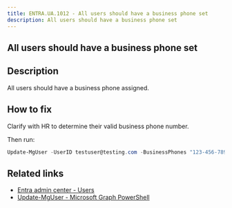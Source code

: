 ```yaml
---
title: ENTRA.UA.1012 - All users should have a business phone set
description: All users should have a business phone set
---
```

## All users should have a business phone set

## Description

All users should have a business phone assigned.

## How to fix

Clarify with HR to determine their valid business phone number.

Then run:

```powershell
Update-MgUser -UserID testuser@testing.com -BusinessPhones "123-456-7890"

```

## Related links

* [Entra admin center - Users](https://entra.microsoft.com/#view/Microsoft_AAD_UsersAndTenants/UserManagementMenuBlade/~/AllUsers/menuId/)
* [Update-MgUser - Microsoft Graph PowerShell](https://learn.microsoft.com/en-us/powershell/module/microsoft.graph.users/update-mguser)
